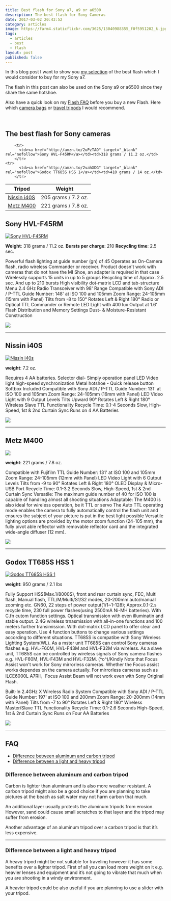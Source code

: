 ```yaml
---
title: Best flash for Sony a7, a9 or a6500
description: The best flash for Sony Cameras
date: 2017-03-02 20:43:52
category: articles
image: https://farm4.staticflickr.com/3625/13040988355_f0f5951202_k.jpg
tags:
  - articles
  - best
  - flash
layout: post
published: false
---
```

In this blog post I want to show you [my selection](#the-best-flash-for-sony-cameras) of the best flash which I would consider to buy for my Sony a7.

The flash in this post can also be used on the Sony a9 or a6500 since they share the same hotshoe.

Also have a quick look on my [Flash FAQ](#faq) before you buy a new Flash. Here which [camera bags]([http://www.hikeventures.com/best-camera-bags-cases](http://www.hikeventures.com/best-camera-bags-cases/)/) or [travel tripods](http://www.hikeventures.com/best-travel-tripods-sony/) I would recommend.

<amp-img src="https://farm4.staticflickr.com/3625/13040988355_f0f5951202_k.jpg" width="2048" height="1536" alt="best flash for Sony a7, a9 or a6500" layout="responsive"></amp-img>
<br>
<!--more-->

## The best flash for Sony cameras

<div class="table-responsive">
      <table class="table table-hover table-bordered list_items_3">
        <thead>
             <tr>
                <th>Tripod</th><th>Weight</th>
             </tr>
        </thead>
        <tbody>
            <tr>
          <td><a href="http://amzn.to/2v6MYZ6" target="_blank" rel="nofollow">Nissin i40S</a></td><td>205 grams / 7.2 oz.</td>
        </tr>
        <tr>
          <td><a href="http://amzn.to/2wcBi42" target="_blank" rel="nofollow">Metz M400</a></td><td>221 grams / 7.8 oz.</td>
        </tr>

        <tr>
          <td><a href="http://amzn.to/2uPzTAO" target="_blank" rel="nofollow">Sony HVL-F45RM</a></td><td>318 grams / 11.2 oz.</td>
        </tr>
    <tr>
          <td><a href="http://amzn.to/2vahXDG" target="_blank" rel="nofollow">Godox TT685S HSS 1</a></td><td>410 grams / 14 oz.</td>
        </tr>
</tbody>
</table>
</div>

## Sony HVL-F45RM

<a rel="nofollow" href="https://www.amazon.com/Sony-HVL-F45RM-Compact-Radio-Controlled-Display/dp/B06X15G199/ref=as_li_ss_il?s=photo&ie=UTF8&qid=1501482455&sr=1-17&keywords=flash&refinements=p_72:1248879011&linkCode=li3&tag=hikeve-20&linkId=c7423686a752c429cd1d95f47db11870" target="_blank"><img alt="Sony HVL-F45RM" border="0" src="//ws-na.amazon-adsystem.com/widgets/q?_encoding=UTF8&ASIN=B06X15G199&Format=_SL250_&ID=AsinImage&MarketPlace=US&ServiceVersion=20070822&WS=1&tag=hikeve-20" ></a><img alt="Sony HVL-F45RM" src="https://ir-na.amazon-adsystem.com/e/ir?t=hikeve-20&l=li3&o=1&a=B06X15G199" width="1" height="1" border="0" alt="" style="border:none !important; margin:0px !important;" />

**Weight**: 318 grams / 11.2 oz.
**Bursts per charge**: 210
**Recycling time**: 2.5 sec.

Powerful flash lighting at guide number (gn) of 45
Operates as On-Camera flash, radio wireless Commander or receiver. Product doesn't work with cameras that do not have the MI Shoe, an adapter is required in that case
Wirelessly supports 15 units in up to 5 groups
Recycling time of Approx. 2.5 sec. And up to 210 bursts
High visibility dot-matrix LCD and tab-structure Menu
2.4 GHz Radio Transceiver with 98' Range
Compatible with Sony ADI / P-TTL
Guide Number: 148' at ISO 100 and 105mm
Zoom Range: 24-105mm (15mm with Panel)
Tilts from -8 to 150°
Rotates Left & Right 180°
Radio or Optical TTL Commander or Remote
LED Light with 400 lux Output at 1.6'
Flash Distribution and Memory Settings
Dust- & Moisture-Resistant Construction

<a href="http://amzn.to/2uPzTAO" target="_blank" rel="nofollow"><img src="http://www.hikeventures.com/buy.gif"></a>

<hr>

## Nissin i40S

<a rel="nofollow" href="https://www.amazon.com/Nissin-i40S-Camera-Flash-Black/dp/B00NNVE57M/ref=as_li_ss_il?s=photo&ie=UTF8&qid=1501482744&sr=1-1&keywords=nissin+i40&linkCode=li3&tag=hikeve-20&linkId=dcff5ad075fe4201d1b2085556417fa9" target="_blank"><img alt="Nissin i40s" border="0" src="//ws-na.amazon-adsystem.com/widgets/q?_encoding=UTF8&ASIN=B00NNVE57M&Format=_SL250_&ID=AsinImage&MarketPlace=US&ServiceVersion=20070822&WS=1&tag=hikeve-20" ></a><img src="https://ir-na.amazon-adsystem.com/e/ir?t=hikeve-20&l=li3&o=1&a=B00NNVE57M" width="1" height="1" border="0" alt="" style="border:none !important; margin:0px !important;" />

**weight**: 7.2 oz.

Requires 4 AA batteries.
Selector dial- Simply operation panel
LED Video light
high-speed synchronization
Metal hotshoe - Quick release button
Softbox Included
Compatible with Sony ADI / P-TTL
Guide Number: 131' at ISO 100 and 105mm
Zoom Range: 24-105mm (16mm with Panel)
LED Video Light with 9 Output Levels
Tilts Upward 90°
Rotates Left & Right 180°
Wireless Slave TTL Functionality
Recycle Time: 0.1-4 Seconds
Slow, High-Speed, 1st & 2nd Curtain Sync
Runs on 4 AA Batteries

<a href="http://amzn.to/2v6MYZ6" target="_blank" rel="nofollow"><img src="http://www.hikeventures.com/buy.gif"></a>

<hr>

## Metz M400

<a rel="nofollow" href="https://www.amazon.com/Metz-Mecablitz-Interface-MZ-M400S/dp/B01MTK8OSB/ref=as_li_ss_il?s=electronics&ie=UTF8&qid=1501483112&sr=1-3&keywords=mecablitz+m400&linkCode=li3&tag=hikeve-20&linkId=1c1589f92c712cfdc1095d30dfebba77" target="_blank"><img border="0" src="//ws-na.amazon-adsystem.com/widgets/q?_encoding=UTF8&ASIN=B01MTK8OSB&Format=_SL250_&ID=AsinImage&MarketPlace=US&ServiceVersion=20070822&WS=1&tag=hikeve-20" ></a><img alt="Metz M400" src="https://ir-na.amazon-adsystem.com/e/ir?t=hikeve-20&l=li3&o=1&a=B01MTK8OSB" width="1" height="1" border="0" alt="" style="border:none !important; margin:0px !important;" />

**weight**: 221 grams / 7.8 oz.

Compatible with Fujifilm TTL
Guide Number: 131' at ISO 100 and 105mm
Zoom Range: 24-105mm (12mm with Panel)
LED Video Light with 6 Output Levels
Tilts from -9 to 90°
Rotates Left & Right 180°
OLED Display & Micro-USB Port
Recycle Time: 0.1-3.2 Seconds
Slow, High-Speed, 1st & 2nd Curtain Sync
Versatile: The maximum guide number of 40 for ISO 100 is capable of handling almost all shooting situations
Adaptable: The M400 is also ideal for wireless operation, be it TTL or servo
The Auto TTL operating mode enables the camera to fully automatically control the flash unit and ensures the subject of your picture is put in the best light possible
Versatile lighting options are provided by the motor zoom function (24-105 mm), the fully pivot able reflector with removable reflector card and the integrated wide-angle diffuser (12 mm).

<a href="http://amzn.to/2wcBi42" target="_blank" rel="nofollow"><img src="http://www.hikeventures.com/buy.gif"></a>

<hr>

## Godox TT685S HSS 1

<a rel="nofollow" href="https://www.amazon.com/Godox-TT685S-Speedlite-X1T-S-Trigger/dp/B01EHJMAAC/ref=as_li_ss_il?s=electronics&ie=UTF8&qid=1501483328&sr=1-3&keywords=Godox+sony&linkCode=li3&tag=hikeve-20&linkId=00c608c273dcbac8f295afabc9cf2d86" target="_blank"><img alt="Godox TT685S HSS 1" border="0" src="//ws-na.amazon-adsystem.com/widgets/q?_encoding=UTF8&ASIN=B01EHJMAAC&Format=_SL250_&ID=AsinImage&MarketPlace=US&ServiceVersion=20070822&WS=1&tag=hikeve-20" ></a><img src="https://ir-na.amazon-adsystem.com/e/ir?t=hikeve-20&l=li3&o=1&a=B01EHJMAAC" width="1" height="1" border="0" alt="" style="border:none !important; margin:0px !important;" />

**weight**: 950 grams / 2.1 lbs

Fully Support HSS(Max.1/8000S), front and rear curtain sync, FEC, Multi flash, Manual flash, TTL/M/Multi/S1/S2 modes, 20-200mm auto/manual zooming etc.
GN60, 22 steps of power output(1/1~1-128); Approx.0.1-2.s recycle time, 230 full power flashes(using 2500mA Ni-MH batteries). With C.fn cutom function settings.
Optical transmission with even illuminatin and stable output. 2.4G wireless trnasmission with all-in-one functions and 100 meters further transimission. With dot-matrix LCD panel to offer clear and easy operation. Use 4 function buttons to change various settings according to different situations.
TT685S is compatibe with Sony Wireless Lighting System(WL). As a mster unit TT685S can control Sony cameras flashes e.g. HVL-F60M, HVL-F43M and HVL-F32M via wireless. As a slave unit, TT685S can be controlled by wireless signals of Sony camera flashes e.g. HVL-F60M, HVL-F43M and HVL-F32M.
\(^o^)/Kindly Note that Focus Assist won't work for Sony mirrorless cameras. Whether the Focus assist works dependes on the camera actually. For mirrorless cameras such as ILCE6000L A7RII，Focus Assist Beam will not work even with Sony Original Flash.

Built-In 2.4GHz X Wireless Radio System
Compatible with Sony ADI / P-TTL
Guide Number: 197' at ISO 100 and 200mm
Zoom Range: 20-200mm (14mm with Panel)
Tilts from -7 to 90°
Rotates Left & Right 180°
Wireless Master/Slave TTL Functionality
Recycle Time: 0.1-2.6 Seconds
High-Speed, 1st & 2nd Curtain Sync
Runs on Four AA Batteries

<a href="http://amzn.to/2vahXDG" target="_blank" rel="nofollow"><img src="http://www.hikeventures.com/buy.gif"></a>

<hr>

## FAQ

* [Difference between aluminum and carbon tripod](#difference-between-aluminum-and-carbon-tripod)
* [Difference between a light and heavy tripod](#difference-between-a-light-and-heavy-tripod)


### Difference between aluminum and carbon tripod

Carbon is lighter than aluminum and is also more weather resistant. A carbon tripod might also be a good choice if you are planning to take pictures at the beach as salt water may not harm carbon that much.

An additional layer usually protects the aluminum tripods from erosion. However, sand could cause small scratches to that layer and the tripod may suffer from erosion.

Another advantage of an aluminum tripod over a carbon tripod is that it’s less expensive.

---

### Difference between a light and heavy tripod

A heavy tripod might be not suitable for traveling however it has some benefits over a lighter tripod. First of all you can load more weight on it e.g. heavier lenses and equipment and it’s not going to vibrate that much when you are shooting in a windy environment.

A heavier tripod could be also useful if you are planning to use a slider with your tripod.
